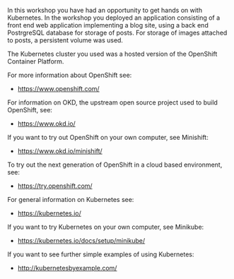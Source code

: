 In this workshop you have had an opportunity to get hands on with Kubernetes. In the workshop you deployed an application consisting of a front end web application implementing a blog site, using a back end PostrgreSQL database for storage of posts. For storage of images attached to posts, a persistent volume was used.

The Kubernetes cluster you used was a hosted version of the OpenShift Container Platform.

For more information about OpenShift see:

* https://www.openshift.com/

For information on OKD, the upstream open source project used to build OpenShift, see:

* https://www.okd.io/

If you want to try out OpenShift on your own computer, see Minishift:

* https://www.okd.io/minishift/

To try out the next generation of OpenShift in a cloud based environment, see:

* https://try.openshift.com/

For general information on Kubernetes see:

* https://kubernetes.io/

If you want to try Kubernetes on your own computer, see Minikube:

* https://kubernetes.io/docs/setup/minikube/

If you want to see further simple examples of using Kubernetes:

* http://kubernetesbyexample.com/
